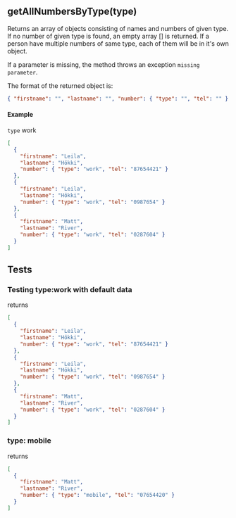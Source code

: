 ## **getAllNumbersByType(type)**

Returns an array of objects consisting of names and numbers of given type. If no number of given type is found, an empty array [] is returned.
If a person have multiple numbers of same type, each of them will be in it's own object.

If a parameter is missing, the method throws an exception `missing parameter`.

The format of the returned object is:

```json
{ "firstname": "", "lastname": "", "number": { "type": "", "tel": "" } }
```

#### Example

`type` work

```json
[
  {
    "firstname": "Leila",
    "lastname": "Hökki",
    "number": { "type": "work", "tel": "87654421" }
  },
  {
    "firstname": "Leila",
    "lastname": "Hökki",
    "number": { "type": "work", "tel": "0987654" }
  },
  {
    "firstname": "Matt",
    "lastname": "River",
    "number": { "type": "work", "tel": "0287604" }
  }
]
```

## Tests

### Testing type:work with default data

returns

```json
[
  {
    "firstname": "Leila",
    "lastname": "Hökki",
    "number": { "type": "work", "tel": "87654421" }
  },
  {
    "firstname": "Leila",
    "lastname": "Hökki",
    "number": { "type": "work", "tel": "0987654" }
  },
  {
    "firstname": "Matt",
    "lastname": "River",
    "number": { "type": "work", "tel": "0287604" }
  }
]
```

### type: mobile

returns

```json
[
  {
    "firstname": "Matt",
    "lastname": "River",
    "number": { "type": "mobile", "tel": "07654420" }
  }
]
```
